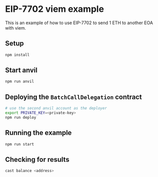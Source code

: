 # EIP-7702 viem example

This is an example of how to use EIP-7702 to send 1 ETH to another EOA with viem.

## Setup

```bash
npm install
```

## Start anvil

```bash
npm run anvil
```

## Deploying the `BatchCallDelegation` contract

```bash
# use the second anvil account as the deployer
export PRIVATE_KEY=<private-key>
npm run deploy
```

## Running the example

```bash
npm run start
```

## Checking for results

```bash
cast balance <address>
```

